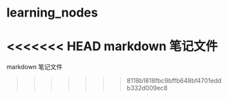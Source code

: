 # learning_nodes
<<<<<<< HEAD
markdown 笔记文件
=======
markdown 笔记文件
>>>>>>> 8118b1818fbc9bffb648bf4701eddb332d009ec8
